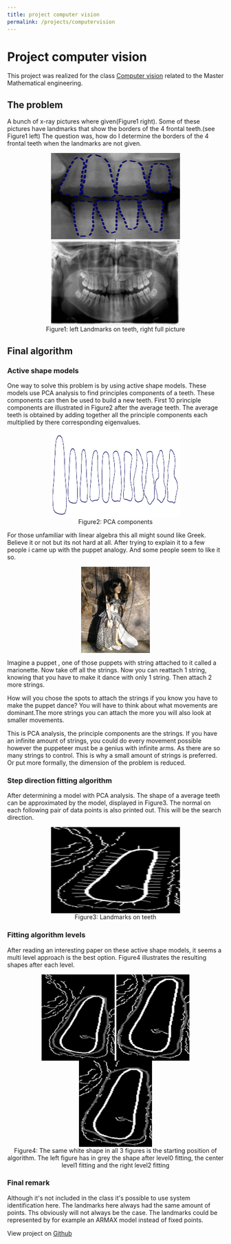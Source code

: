 ```yaml
---
title: project computer vision
permalink: /projects/computervision
---
```

# Project computer vision
This project was realized for the class [Computer vision](https://onderwijsaanbod.kuleuven.be/syllabi/e/H02A5AE.htm#activetab=doelstellingen_idp29371552) related to the Master Mathematical engineering.



## The problem
A bunch of x-ray pictures where given(Figure1 right). Some of these pictures have landmarks that show the borders of the 4 frontal teeth.(see Figure1 left) The question was, how do I determine the borders of the 4 frontal teeth when the landmarks are not given.
<center>
    <div>
        <a href="url"><img src="./img/computerVisionLandmarks.png" align="center" height="200" width="300" ></a>
        <a href="url"><img src="./img/computerVision_teeth_pic.png" align="center" height="200" width="300" ></a>
    </div>
    Figure1: left Landmarks on teeth, right full picture
</center>


## Final algorithm
### Active shape models
One way to solve this problem is by using active shape models. These models use PCA analysis to find principles components of a teeth. These components can then be used to build a new teeth. First 10 principle components are illustrated in Figure2 after the average teeth. The average teeth is obtained by adding together all the principle components each multiplied by there corresponding eigenvalues.

<center>
    <div>
        <a href="url"><img src="./img/computerVisionPCA_models.png" align="center" height="200" width="300" ></a>
    </div>
    Figure2: PCA components
</center>

For those unfamiliar with linear algebra this all might sound like Greek. Believe it or not but its not hard at all. After trying to explain it to a few people i came up with the puppet analogy. And some people seem to like it so.

<center>
    <div>
        <a href="url"><img src="./img/computerVisionMarion.jpg" align="center" height="200" width="160" ></a>
    </div>
</center>

Imagine a puppet , one of those puppets with string attached to it called a marionette. Now take off all the strings. Now you can reattach 1 string, knowing that you have to make it dance with only 1 string. Then attach 2 more strings. 

How will you chose the spots to attach the strings if you know you have to make the puppet dance? You will have to think about what movements are dominant.The more strings you can attach the more you will also look at smaller movements.

This is PCA analysis, the principle components are the strings. If you have an infinite amount of strings, you could do every movement possible however the puppeteer must be a genius with infinite arms. As there are so many strings to control. This is why a small amount of strings is preferred. Or put more formally, the dimension of the problem is reduced.

### Step direction fitting algorithm
After determining a model with PCA analysis. The shape of a average teeth can be approximated by the model, displayed in Figure3. The normal on each following pair of data points is also printed out. This will be the search direction.
<center>
    <div>
        <a href="url"><img src="./img/computerVision_normals.png" align="center" height="200" width="300" ></a>
    </div>
    Figure3: Landmarks on teeth
</center>

### Fitting algorithm levels
After reading an interesting paper on these active shape models, it seems a multi level approach is the best option. Figure4 illustrates the resulting shapes after each level.
<center>
    <div>
        <a href="url"><img src="./img/level0_fitting.png" align="center" height="200" width="170" ></a>
        <a href="url"><img src="./img/level1_fitting.png" align="center" height="200" width="170" ></a>
        <a href="url"><img src="./img/level2_fitting.png" align="center" height="200" width="170" ></a>
    </div>
    Figure4: The same white shape in all 3 figures is the starting position of algorithm. The left figure has in grey the shape after level0 fitting, the center level1 fitting and the right level2 fitting
</center>

### Final remark
Although it's not included in the class it's possible to use system identification here. The landmarks here always had the same amount of points. Ths obviously will not always be the case. The landmarks could be represented by for example an ARMAX model instead of fixed points.

View project on [Github](https://github.com/Zilleplus/Project_computer_vision)